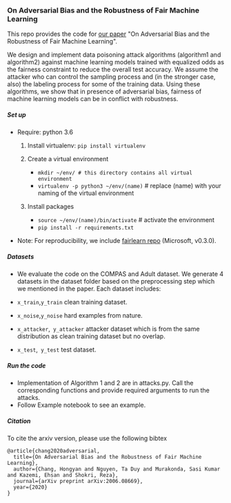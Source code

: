 
### On Adversarial Bias and the Robustness of Fair Machine Learning
This repo provides the code for [our paper](https://arxiv.org/abs/2006.08669) "On Adversarial Bias and the Robustness of Fair Machine Learning".

We design and implement data poisoning attack algorithms (algorithm1 and algorithm2) against machine learning models trained with equalized odds as the fairness constraint to reduce the overall test accuracy. We assume the attacker who can control the sampling process and (in the stronger case, also) the labeling process for some of the training data. Using these algorithms, we show that in presence of adversarial bias, fairness of machine learning models can be in conflict with robustness.

##### Set up

- Require: python 3.6

  1. Install virtualenv: `pip install virtualenv`

  2. Create a virtual environment
     - `mkdir ~/env/ # this directory contains all virtual environment`
     - `virtualenv -p python3 ~/env/(name)` # replace (name) with your naming of the virtual environment

  3. Install packages
     - `source ~/env/(name)/bin/activate` # activate the environment
     - `pip install -r requirements.txt `
	 
- Note: For reproducibility, we include [fairlearn repo](https://github.com/fairlearn/fairlearn) (Microsoft, v0.3.0).

##### Datasets

- We evaluate the code on the COMPAS and Adult dataset. We generate 4 datasets in the dataset folder based on the preprocessing step which we mentioned in the paper. Each dataset includes:

- `x_train`,`y_train` clean training dataset.
- `x_noise`,`y_noise` hard examples from nature.
- `x_attacker`,` y_attacker` attacker dataset which is from the same distribution as clean training dataset but no overlap.
- `x_test`,` y_test` test dataset.

##### Run the code

- Implementation of Algorithm 1 and 2 are in attacks.py. Call the corresponding functions and provide required arguments to run the attacks.
- Follow Example notebook to see an example.

##### Citation
To cite the arxiv version, please use the following bibtex
```
@article{chang2020adversarial,
  title={On Adversarial Bias and the Robustness of Fair Machine Learning},
  author={Chang, Hongyan and Nguyen, Ta Duy and Murakonda, Sasi Kumar and Kazemi, Ehsan and Shokri, Reza},
  journal={arXiv preprint arXiv:2006.08669},
  year={2020}
}
```